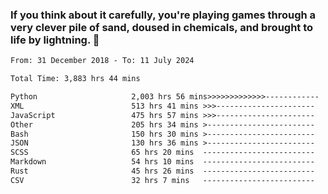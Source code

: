 ### If you think about it carefully, you're playing games through a very clever pile of sand, doused in chemicals, and brought to life by lightning.  👋


<!--START_SECTION:waka-->

```txt
From: 31 December 2018 - To: 11 July 2024

Total Time: 3,883 hrs 44 mins

Python                     2,003 hrs 56 mins>>>>>>>>>>>>>------------   51.60 %
XML                        513 hrs 41 mins >>>----------------------   13.23 %
JavaScript                 475 hrs 57 mins >>>----------------------   12.26 %
Other                      205 hrs 34 mins >------------------------   05.29 %
Bash                       150 hrs 30 mins >------------------------   03.88 %
JSON                       130 hrs 36 mins >------------------------   03.36 %
SCSS                       65 hrs 20 mins  -------------------------   01.68 %
Markdown                   54 hrs 10 mins  -------------------------   01.40 %
Rust                       45 hrs 26 mins  -------------------------   01.17 %
CSV                        32 hrs 7 mins   -------------------------   00.83 %
```

<!--END_SECTION:waka-->
